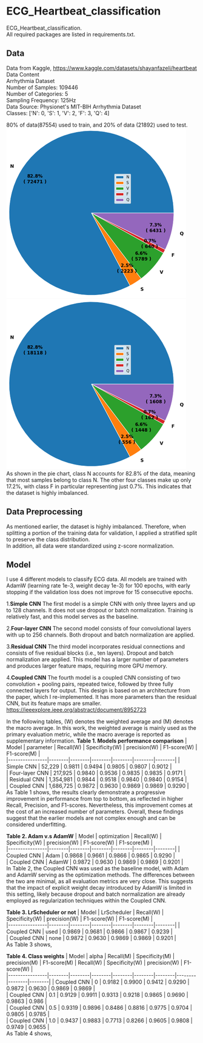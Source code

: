 # ECG_Heartbeat_classification
ECG_Heartbeat_classification.  
All required packages are listed in requirements.txt.  
## Data
Data from Kaggle, https://www.kaggle.com/datasets/shayanfazeli/heartbeat  
Data Content  
Arrhythmia Dataset  
Number of Samples: 109446  
Number of Categories: 5  
Sampling Frequency: 125Hz  
Data Source: Physionet's MIT-BIH Arrhythmia Dataset  
Classes: ['N': 0, 'S': 1, 'V': 2, 'F': 3, 'Q': 4]  

80% of data(87554) used to train, and 20% of data (21892) used to test.  
![train_pie](train_pie.png)  
![test_pie](test_pie.png)  
As shown in the pie chart, class N accounts for 82.8% of the data, meaning that most samples belong to class N. The other four classes make up only 17.2%, with class F in particular representing just 0.7%. This indicates that the dataset is highly imbalanced.  
## Data Preprocessing
As mentioned earlier, the dataset is highly imbalanced. Therefore, when splitting a portion of the training data for validation, I applied a stratified split to preserve the class distribution.  
In addition, all data were standardized using z-score normalization.  
## Model 
I use 4 different models to classify ECG data. All models are trained with AdamW (learning rate 1e-3, weight decay 1e-3) for 100 epochs, with early stopping if the validation loss does not improve for 15 consecutive epochs.  
  
1.**Simple CNN**
The first model is a simple CNN with only three layers and up to 128 channels. It does not use dropout or batch normalization. Training is relatively fast, and this model serves as the baseline.

2.**Four-layer CNN**
The second model consists of four convolutional layers with up to 256 channels. Both dropout and batch normalization are applied.

3.**Residual CNN**
The third model incorporates residual connections and consists of five residual blocks (i.e., ten layers). Dropout and batch normalization are applied. This model has a larger number of parameters and produces larger feature maps, requiring more GPU memory.

4.**Coupled CNN**
The fourth model is a coupled CNN consisting of two convolution + pooling pairs, repeated twice, followed by three fully connected layers for output. This design is based on an architecture from the paper, which I re-implemented. It has more parameters than the residual CNN, but its feature maps are smaller.  
https://ieeexplore.ieee.org/abstract/document/8952723  

In the following tables, (W) denotes the weighted average and (M) denotes the macro average. In this work, the weighted average is mainly used as the primary evaluation metric, while the macro average is reported as supplementary information.
**Table 1. Models performance comparison**
| Model | parameter | Recall(W)  | Specificity(W) | precision(W) | F1-score(W) | F1-score(M) |  
|----------------|--------|--------|--------|--------|--------|--------|
| Simple CNN | 52,229 | 0.9811 | 0.9494 | 0.9805 | 0.9807 | 0.9012 |  
| Four-layer CNN | 217,925 | 0.9840 | 0.9536 | 0.9835 | 0.9835 | 0.9171 |  
| Residual CNN | 1,354,981 | 0.9844 | 0.9518 | 0.9840 | 0.9840 | 0.9154 |  
| Coupled CNN | 1,686,725 | 0.9872 | 0.9630 | 0.9869 | 0.9869  | 0.9290 |  
As Table 1 shows, the results clearly demonstrate a progressive improvement in performance from top to bottom, as reflected in higher Recall, Precision, and F1-scores. Nevertheless, this improvement comes at the cost of an increased number of parameters. Overall, these findings suggest that the earlier models are not complex enough and can be considered underfitting.  

**Table 2. Adam v.s AdamW**
| Model | optimization | Recall(W)  | Specificity(W) | precision(W) | F1-score(W) | F1-score(M) |  
|----------------|--------|--------|--------|--------|--------|--------|
| Coupled CNN | Adam | 0.9868 | 0.9661 | 0.9866 | 0.9865 | 0.9290 |  
| Coupled CNN | AdamW | 0.9872 | 0.9630 | 0.9869 | 0.9869 | 0.9201 |  
In Table 2, the Coupled CNN was used as the baseline model, with Adam and AdamW serving as the optimization methods. The differences between the two are minimal, as all evaluation metrics are very close. This suggests that the impact of explicit weight decay introduced by AdamW is limited in this setting, likely because dropout and batch normalization are already employed as regularization techniques within the Coupled CNN.

**Table 3. LrScheduler or not**
| Model | LrScheduler | Recall(W)  | Specificity(W) | precision(W) | F1-score(W) | F1-score(M) |  
|----------------|--------|--------|--------|--------|--------|--------|
| Coupled CNN | used | 0.9869 | 0.9681 | 0.9866 | 0.9867 | 0.9239 |  
| Coupled CNN | none | 0.9872 | 0.9630 | 0.9869 | 0.9869 | 0.9201 |  
As Table 3 shows, 

**Table 4. Class weights**
| Model | alpha | Recall(M)  | Specificity(M) | precision(M) | F1-score(M) |  Recall(W)  | Specificity(W) | precision(W) | F1-score(W) |  
|----------------|--------|--------|--------|--------|--------|--------|--------|--------|--------|
| Coupled CNN | 0 | 0.9182 | 0.9900 | 0.9412 | 0.9290 | 0.9872 | 0.9630 | 0.9869 | 0.9869 |  
| Coupled CNN | 0.1 | 0.9129 | 0.9911 | 0.9313 | 0.9218 | 0.9865 | 0.9690 | 0.9863 | 0.986 |  
| Coupled CNN | 0.5 | 0.9319 | 0.9896 | 0.8486 | 0.8816 | 0.9775 | 0.9704 | 0.9805 | 0.9785 |  
| Coupled CNN | 1.0 | 0.9437 | 0.9883 | 0.7713 | 0.8266 |  0.9605 | 0.9808 | 0.9749 | 0.9655 |  
As Table 4 shows, 
